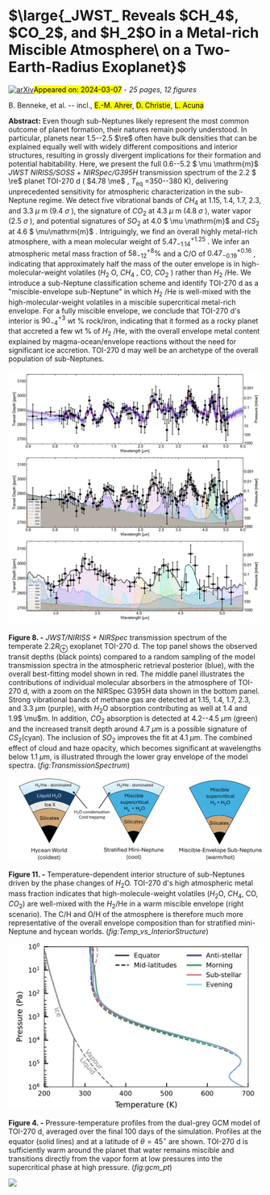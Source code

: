 <div class="macros" style="visibility:hidden;">
$\newcommand{\ensuremath}{}$
$\newcommand{\xspace}{}$
$\newcommand{\object}[1]{\texttt{#1}}$
$\newcommand{\farcs}{{.}''}$
$\newcommand{\farcm}{{.}'}$
$\newcommand{\arcsec}{''}$
$\newcommand{\arcmin}{'}$
$\newcommand{\ion}[2]{#1#2}$
$\newcommand{\textsc}[1]{\textrm{#1}}$
$\newcommand{\hl}[1]{\textrm{#1}}$
$\newcommand{\footnote}[1]{}$
$\newcommand{\icarus}{Icarus}$
$\newcommand{\mnras}{MNRAS}$
$\newcommand{\pasp}{PASP}$
$\newcommand{\jqsrt}{JQSRT}$
$\newcommand{\aj}{AJ}$
$\newcommand{\apj}{ApJ}$
$\newcommand{\apjl}{ApJL}$
$\newcommand{\apjs}{ApJS}$
$\newcommand{\aap}{A\&Aj}$
$\newcommand{\araa}{ARAA}$
$\newcommand{\nat}{Nature}$
$\newcommand{\vdag}{(v)^\dagger}$
$\newcommand$
$\newcommand$
$\newcommand{\vect}[1]{\mathbf{#1}}$
$\newcommand{\mt}[1]{\mathrm{#1}}$
$\newcommand{\Msun}{\ensuremath{ M_{\odot}}}$
$\newcommand{\Mearth}{\ensuremath{ M_{\oplus}}}$
$\newcommand{\Mmoon}{\ensuremath{ M_{\mathrm{Moon}}}}$
$\newcommand{\Mjup}{\ensuremath{ M_{\mathrm{Jup}}}}$
$\newcommand{\Rjup}{\ensuremath{ R_{\mathrm{Jup}}}}$
$\newcommand{\mum}{\ensuremath{\mathrm{ \mu m}}}$
$\newcommand{\AMMF}{\ensuremath{\mathrm{AMMF}}}$
$\newcommand{\Zatm}{\ensuremath{Z_{\mathrm{atm}}}}$
$\newcommand{\Zenv}{\ensuremath{Z_{\mathrm{env}}}}$
$\newcommand{\farcmin}{\mbox{\ensuremath{.\mkern-4mu^\prime}}}$
$\newcommand{\farcsec}{\mbox{\ensuremath{ .\!\!^{\prime\prime}}}}$
$\newcommand{\water}{H_{2}O}$
$\newcommand{\logX}[1]{\ensuremath{\log(\mathrm{X_{\ce{#1}}})}}$
$\newcommand{\logXratio}[2]{\ensuremath{\log(\mathrm{X_{\ce{#1}} / X_{\ce{#2}} })}}$
$\newcommand{\rstar}{R_*}$
$\newcommand{\re}{ R_\oplus}$
$\newcommand{\me}{ M_\oplus}$
$\newcommand{\rsun}{ R_\odot}$
$\newcommand{\project}[1]{\textsl{#1}}$
$\newcommand{\JWST}{\project{JWST}}$
$\newcommand{\HST}{\project{HST}}$
$\newcommand{\Hubble}{\project{Hubble}}$
$\newcommand{\Spitzer}{\project{Spitzer}}$
$\newcommand{\Kepler}{\project{Kepler}}$
$\newcommand{\Ktwo}{\project{K2}}$
$\newcommand{\TESS}{\project{TESS}}$
$\newcommand{\CHEOPS}{\project{CHEOPS}}$
$\newcommand$
$\newcommand$
$\newcommand{\umontreal}{Department of Physics and Trottier Institute for Research on Exoplanets, Université de Montréal, Montreal, QC, Canada \href{mailto:bjorn.benneke@umontreal.ca}{bjorn.benneke@umontreal.ca}}$</div>



<div id="title">

# $\large{_JWST_ Reveals $CH_4$, $CO_2$, and $H_2$O in a Metal-rich Miscible Atmosphere\ on a Two-Earth-Radius Exoplanet}$

</div>
<div id="comments">

[![arXiv](https://img.shields.io/badge/arXiv-2403.03325-b31b1b.svg)](https://arxiv.org/abs/2403.03325)<mark>Appeared on: 2024-03-07</mark> -  _25 pages, 12 figures_

</div>
<div id="authors">

B. Benneke, et al. -- incl., <mark>E.-M. Ahrer</mark>, <mark>D. Christie</mark>, <mark>L. Acuna</mark>

</div>
<div id="abstract">

**Abstract:** Even though sub-Neptunes likely represent the most common outcome of planet formation, their natures remain poorly understood. In particular, planets near 1.5--2.5 $\re$ often have bulk densities that can be explained equally well with widely different compositions and interior structures, resulting in grossly divergent implications for their formation and potential habitability. Here, we present the full 0.6--5.2 $ \mu \mathrm{m}$ _JWST NIRISS/SOSS_ + _NIRSpec/G395H_ transmission spectrum of the 2.2 $ \re$ planet TOI-270 d ( $4.78 \me$ , $T_\mathrm{eq}$ =350--380 K), delivering unprecedented sensitivity for atmospheric characterization in the sub-Neptune regime. We detect five vibrational bands of $CH_4$ at 1.15, 1.4, 1.7, 2.3, and 3.3 $\mu$ m (9.4 $\sigma$ ), the signature of $CO_2$ at 4.3 $\mu$ m (4.8 $\sigma$ ), water vapor (2.5 $\sigma$ ), and potential signatures of $SO_2$ at 4.0 $ \mu \mathrm{m}$ and $CS_2$ at 4.6 $ \mu\mathrm{m}$ . Intriguingly, we find an overall highly metal-rich atmosphere, with a mean molecular weight of $5.47_{-1.14}^{+1.25}$ . We infer an atmospheric metal mass fraction of $58_{-12}^{+8}\%$ and a C/O of $0.47_{-0.19}^{+0.16}$ , indicating that approximately half the mass of the outer envelope is in high-molecular-weight volatiles ($H_2$ O, $CH_4$ , CO, $CO_2$ ) rather than $H_2$ /He. We introduce a sub-Neptune classification scheme and identify TOI-270 d as a "miscible-envelope sub-Neptune" in which $H_2$ /He is well-mixed with the high-molecular-weight volatiles in a miscible supercritical metal-rich envelope. For a fully miscible envelope, we conclude that TOI-270 d's interior is $90_{-4}^{+3}$ wt \% rock/iron, indicating that it formed as a rocky planet that accreted a few wt \% of $H_2$ /He, with the overall envelope metal content explained by magma-ocean/envelope reactions without the need for significant ice accretion. TOI-270 d may well be an archetype of the overall population of sub-Neptunes.

</div>

<div id="div_fig1">

<img src="tmp_2403.03325/figures/TransmissionSpectrum.png" alt="Fig8" width="100%"/>

**Figure 8. -** _JWST/NIRISS + NIRSpec_ transmission spectrum of the temperate $2.2 R_\oplus$ exoplanet TOI-270 d. The top panel shows the observed transit depths (black points) compared to a random sampling of the model transmission spectra in the atmospheric retrieval posterior (blue), with the overall best-fitting model shown in red. The middle panel illustrates the contributions of individual molecular absorbers in the atmosphere of TOI-270 d, with a zoom on the NIRSpec G395H data shown in the bottom panel. Strong vibrational bands of methane gas are detected at 1.15, 1.4, 1.7, 2.3, and 3.3 $\mu$m (purple), with $H_2$O absorption contributing as well at 1.4 and 1.9$ \mu$m. In addition, $CO_2$ absorption is detected at 4.2--4.5 $\mu$m (green) and the increased transit depth around 4.7 $\mu$m is a possible signature of $CS_2$(cyan). The inclusion of $SO_2$ improves the fit at 4.1 $\mu$m. The combined effect of cloud and haze opacity, which becomes significant at wavelengths below 1.1 $\mu$m, is illustrated through the lower gray envelope of the model spectra. (*fig:TransmissionSpectrum*)

</div>
<div id="div_fig2">

<img src="tmp_2403.03325/figures/Temp_vs_InteriorStructure.png" alt="Fig11" width="100%"/>

**Figure 11. -** Temperature-dependent interior structure of sub-Neptunes driven by the phase changes of $H_2$O. TOI-270 d's high atmospheric metal mass fraction indicates that high-molecule-weight volatiles ($H_2$O, $CH_4$, CO, $CO_2$) are well-mixed with the $H_2$/He in a warm miscible envelope (right scenario). The C/H and O/H of the atmosphere is therefore much more representative of the overall envelope composition than for stratified mini-Neptune and hycean worlds. (*fig:Temp_vs_InteriorStructure*)

</div>
<div id="div_fig3">

<img src="tmp_2403.03325/figures/gcm_pt_profiles.png" alt="Fig4" width="100%"/>

**Figure 4. -** Pressure-temperature profiles from the dual-grey GCM model of TOI-270 d, averaged over the final 100 days of the simulation. Profiles at the equator (solid lines) and at a latitude of $\theta=45^{\circ}$ are shown. TOI-270 d is sufficiently warm around the planet that water remains miscible and transitions directly from the vapor form at low pressures into the supercritical phase at high pressure. (*fig:gcm_pt*)

</div><div id="qrcode"><img src=https://api.qrserver.com/v1/create-qr-code/?size=100x100&data="https://arxiv.org/abs/2403.03325"></div>